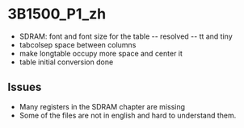 3B1500_P1_zh
============

  - SDRAM: font and font size for the table -- resolved -- tt and tiny
  - tabcolsep space between columns
  - make longtable occupy more space and center it
  - table initial conversion done

Issues
------

  - Many registers in the SDRAM chapter are missing
  - Some of the files are not in english and hard to understand them. 
